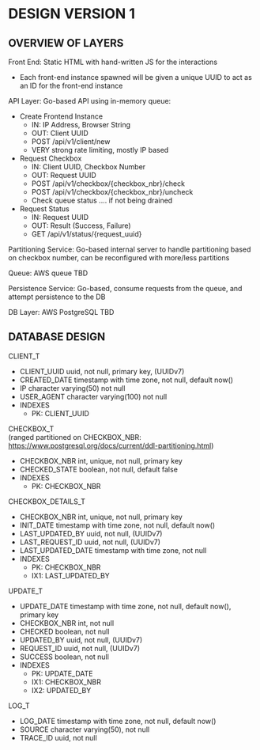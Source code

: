 # DESIGN VERSION 1

## OVERVIEW OF LAYERS

Front End: Static HTML with hand-written JS for the interactions
- Each front-end instance spawned will be given a unique UUID to act as an ID for the front-end instance

API Layer: Go-based API using in-memory queue:
- Create Frontend Instance
    - IN: IP Address, Browser String
    - OUT: Client UUID
    - POST /api/v1/client/new
    - VERY strong rate limiting, mostly IP based
- Request Checkbox
    - IN: Client UUID, Checkbox Number
    - OUT: Request UUID
    - POST /api/v1/checkbox/{checkbox_nbr}/check
    - POST /api/v1/checkbox/{checkbox_nbr}/uncheck
    - Check queue status .... if not being drained
- Request Status
    - IN: Request UUID
    - OUT: Result (Success, Failure)
    - GET /api/v1/status/{request_uuid}

Partitioning Service: Go-based internal server to handle partitioning based on checkbox number, can be reconfigured with more/less partitions

Queue: AWS queue TBD

Persistence Service:  Go-based, consume requests from the queue, and attempt persistence to the DB

DB Layer:  AWS PostgreSQL TBD

## DATABASE DESIGN

CLIENT_T
- CLIENT_UUID uuid, not null, primary key, (UUIDv7)
- CREATED_DATE timestamp with time zone, not null, default now()
- IP character varying(50) not null
- USER_AGENT character varying(100) not null
- INDEXES
  - PK: CLIENT_UUID

CHECKBOX_T  
(ranged partitioned on CHECKBOX_NBR:  https://www.postgresql.org/docs/current/ddl-partitioning.html)
- CHECKBOX_NBR int, unique, not null, primary key
- CHECKED_STATE boolean, not null, default false
- INDEXES
  - PK: CHECKBOX_NBR

CHECKBOX_DETAILS_T
- CHECKBOX_NBR int, unique, not null, primary key
- INIT_DATE timestamp with time zone, not null, default now()
- LAST_UPDATED_BY uuid, not null, (UUIDv7)
- LAST_REQUEST_ID uuid, not null, (UUIDv7)
- LAST_UPDATED_DATE timestamp with time zone, not null
- INDEXES
  - PK: CHECKBOX_NBR
  - IX1: LAST_UPDATED_BY

UPDATE_T
- UPDATE_DATE timestamp with time zone, not null, default now(), primary key
- CHECKBOX_NBR int, not null
- CHECKED boolean, not null
- UPDATED_BY uuid, not null, (UUIDv7)
- REQUEST_ID uuid, not null, (UUIDv7)
- SUCCESS boolean, not null
- INDEXES
  - PK: UPDATE_DATE
  - IX1: CHECKBOX_NBR
  - IX2: UPDATED_BY

LOG_T
- LOG_DATE timestamp with time zone, not null, default now()
- SOURCE character varying(50), not null
- TRACE_ID uuid, not null